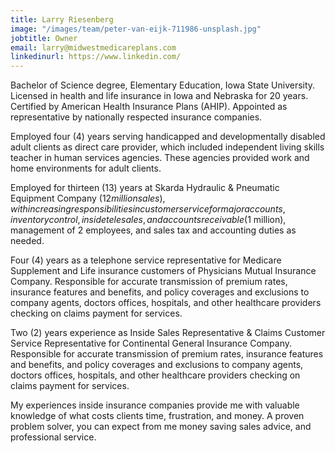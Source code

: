 ```yaml
---
title: Larry Riesenberg
image: "/images/team/peter-van-eijk-711986-unsplash.jpg"
jobtitle: Owner
email: larry@midwestmedicareplans.com
linkedinurl: https://www.linkedin.com/
---
```


Bachelor of Science degree, Elementary Education, Iowa State University. 
Licensed in health and life insurance in Iowa and Nebraska for 20 years.
Certified by American Health Insurance Plans (AHIP).
Appointed as representative by nationally respected insurance companies.
  
Employed four (4) years serving handicapped and developmentally disabled adult clients as direct care provider, which included independent living skills teacher in human services agencies. These agencies provided work and home environments for adult clients. 

Employed for thirteen (13) years at Skarda Hydraulic & Pneumatic Equipment Company ($12 million sales), with increasing responsibilities in customer service for major accounts, inventory control, inside telesales, and accounts receivable ($1 million), management of 2 employees, and sales tax and accounting duties as needed.  

Four (4) years as a telephone service representative for Medicare Supplement and Life insurance customers of Physicians Mutual Insurance Company. 
Responsible for accurate transmission of premium rates, insurance features and benefits, and policy coverages and exclusions to company agents, doctors offices, hospitals, and other healthcare providers checking on claims payment for services.

Two (2) years experience as Inside Sales Representative & Claims Customer Service Representative for Continental General Insurance Company. Responsible for accurate transmission of premium rates, insurance features and benefits, and policy coverages and exclusions to company agents, doctors offices, hospitals, and other healthcare providers checking on claims payment for services.

My experiences inside insurance companies provide me with valuable knowledge of what costs clients time, frustration, and money. A proven problem solver, you can expect from me money saving sales advice, and professional service.
